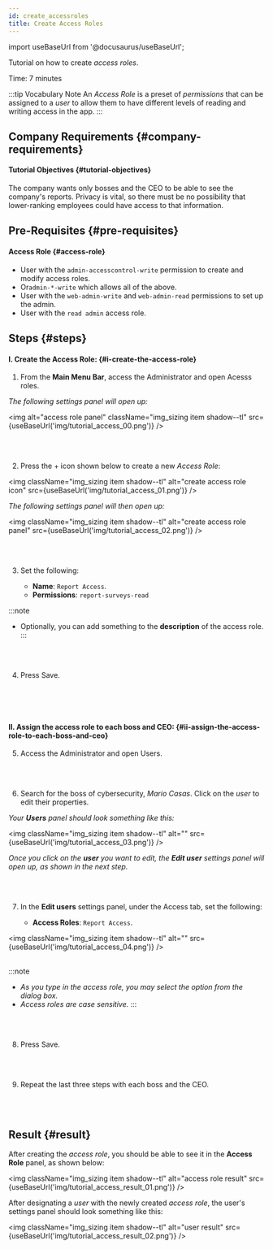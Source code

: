 ```yaml
---
id: create_accessroles
title: Create Access Roles
---
```

import useBaseUrl from '@docusaurus/useBaseUrl'; 

Tutorial on how to create _access roles_.

Time: 7 minutes

:::tip Vocabulary Note
An _Access Role_ is a preset of _permissions_ that can be assigned to a _user_ to allow them to have different levels of reading and writing access in the app.
:::

## Company Requirements {#company-requirements}
#### Tutorial Objectives {#tutorial-objectives}
The company wants only bosses and the CEO to be able to see the company's reports. Privacy is vital, so there must be no possibility that lower-ranking employees could have access to that information.

## Pre-Requisites {#pre-requisites}
#### Access Role {#access-role}
* User with the `admin-accesscontrol-write` permission to create and modify access roles. 
* Or`admin-*-write` which allows all of the above. 
* User with the `web-admin-write` and `web-admin-read` permissions to set up the admin.
* User with the `read admin` access role.

## Steps {#steps}

#### I. Create the Access Role: {#i-create-the-access-role}

<div className="alert alert--secondary">

1. From the **Main Menu Bar**, access the <span className="badge badge--primary">Administrator</span> and open <span className="badge badge--primary">Acesss roles</span>.

  _The following settings panel will open up:_

<img alt="access role panel" className="img_sizing item shadow--tl" src={useBaseUrl('img/tutorial_access_00.png')} />
<br/>

</div>
<br></br>

<div className="alert alert--secondary">

2. Press the <span className="badge badge--primary">+</span> icon shown below to create a new *Access Role*:

<img className="img_sizing item shadow--tl" alt="create access role icon" src={useBaseUrl('img/tutorial_access_01.png')} />
<br/>

_The following settings panel will then open up:_

<img className="img_sizing item shadow--tl" alt="create access role panel" src={useBaseUrl('img/tutorial_access_02.png')} />
<br/>

</div>
<br></br>

<div className="alert alert--secondary">

3. Set the following: 

    - **Name**: `Report Access`.
    - **Permissions**: `report-surveys-read`

:::note
- Optionally, you can add something to the **description** of the access role.
:::

</div>
<br></br>

<div className="alert alert--secondary">

4. Press <span className="badge badge--primary">Save</span>.

</div>
<br></br>

<br/>

#### II. Assign the access role to each boss and CEO: {#ii-assign-the-access-role-to-each-boss-and-ceo}

<div className="alert alert--secondary">

5. Access the <span className="badge badge--primary">Administrator</span> and open <span className="badge badge--primary">Users</span>.

</div>
<br></br>

<div className="alert alert--secondary">

6. Search for the boss of cybersecurity, *Mario Casas*. Click on the *user* to edit their properties.

  _Your **Users** panel should look something like this:_

<img className="img_sizing item shadow--tl" alt="" src={useBaseUrl('img/tutorial_access_03.png')} />
<br/>

_Once you click on the **user** you want to edit, the **Edit user** settings panel will open up, as shown in the next step._

</div>
<br></br>

<div className="alert alert--secondary">

7. In the **Edit users** settings panel, under the <span className="badge badge--primary">Access</span> tab, set the following:

    - **Access Roles**: `Report Access`.

<img className="img_sizing item shadow--tl" alt="" src={useBaseUrl('img/tutorial_access_04.png')} />
<br/>
<br/>

:::note 
- _As you type in the access role, you may select the option from the dialog box._
- _Access roles are case sensitive._
:::

</div>
<br></br>

<div className="alert alert--secondary">

8. Press <span className="badge badge--primary">Save</span>.

</div>
<br></br>

<div className="alert alert--secondary">

9. Repeat the last three steps with each boss and the CEO.

</div>
<br></br>


## Result {#result}
After creating the _access role_, you should be able to see it in the **Access Role** panel, as shown below:

<img className="img_sizing item shadow--tl" alt="access role result" src={useBaseUrl('img/tutorial_access_result_01.png')} />
<br/>

After designating a _user_ with the newly created _access role_, the user's settings panel should look something like this:

<img className="img_sizing item shadow--tl" alt="user result" src={useBaseUrl('img/tutorial_access_result_02.png')} />